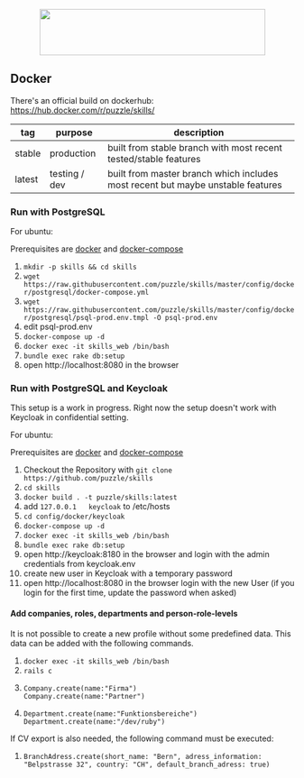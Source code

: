 <p align="center">
  <a href="https://github.com/puzzle/skills">
    <img src="https://skills.puzzle.ch/logo.svg"  width="400" height="82">
  </a>
</p>


## Docker

There's an official build on dockerhub: <https://hub.docker.com/r/puzzle/skills/>

| tag    | purpose       | description                                                                     |     
| ------ | ------------- | ------------------------------------------------------------------------------- |
| stable | production	 | built from stable branch with most recent tested/stable features      		   |
| latest | testing / dev | built from master branch which includes most recent but maybe unstable features |     

### Run with PostgreSQL

For ubuntu:

  Prerequisites are [docker](https://docs.docker.com/install/linux/docker-ce/ubuntu) and [docker-compose](https://docs.docker.com/compose/install)

  1. `mkdir -p skills && cd skills`
  1. `wget https://raw.githubusercontent.com/puzzle/skills/master/config/docker/postgresql/docker-compose.yml`
  1. `wget https://raw.githubusercontent.com/puzzle/skills/master/config/docker/postgresql/psql-prod.env.tmpl -O psql-prod.env`
  1. edit psql-prod.env
  1. `docker-compose up -d`
  1. `docker exec -it skills_web /bin/bash`
  1. `bundle exec rake db:setup`
  1. open http://localhost:8080 in the browser

### Run with PostgreSQL and Keycloak

This setup is a work in progress. Right now the setup doesn't work with Keycloak in confidential setting.

For ubuntu:

  Prerequisites are [docker](https://docs.docker.com/install/linux/docker-ce/ubuntu) and [docker-compose](https://docs.docker.com/compose/install)

   1. Checkout the Repository with `git clone https://github.com/puzzle/skills`
   1. `cd skills`
   1. `docker build . -t puzzle/skills:latest`
   1. add `127.0.0.1   keycloak` to /etc/hosts
   1. `cd config/docker/keycloak`
   1. `docker-compose up -d`
   1. `docker exec -it skills_web /bin/bash`
   1. `bundle exec rake db:setup`
   1. open http://keycloak:8180 in the browser and login with the admin credentials from keycloak.env
   1. create new user in Keycloak with a temporary password
   1. open http://localhost:8080 in the browser login with the new User (if you login for the first time, update the password when asked) 

#### Add companies, roles, departments and person-role-levels

It is not possible to create a new profile without some predefined data. This data can be added with the following commands.

1. `docker exec -it skills_web /bin/bash`
1. `rails c`
1.
    ```shell
   Company.create(name:"Firma")
   Company.create(name:"Partner")
   ```
1.
   ```shell
   Department.create(name:"Funktionsbereiche")
   Department.create(name:"/dev/ruby")
   ```

If CV export is also needed, the following command must be executed:

1.
   ```shell     
   BranchAdress.create(short_name: "Bern", adress_information: "Belpstrasse 32", country: "CH", default_branch_adress: true)  
   ```
